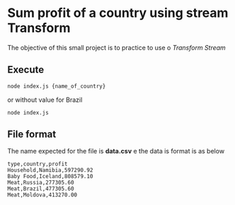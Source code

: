 # Sum profit of a country using stream Transform

The objective of this small project is to practice to use o *Transform Stream*

## Execute

```Bash 
node index.js {name_of_country}
```
or without value for Brazil
```
node index.js
```

## File format

The name expected for the file is **data.csv** e the data is format is as below
```
type,country,profit
Household,Namibia,597290.92
Baby Food,Iceland,808579.10
Meat,Russia,277305.60
Meat,Brazil,477305.60
Meat,Moldova,413270.00
```
